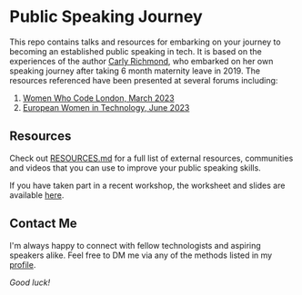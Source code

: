 # Public Speaking Journey 

This repo contains talks and resources for embarking on your journey to becoming an established public speaking in tech. It is based on the experiences of the author [Carly Richmond](https://github.com/carlyrichmond), who embarked on her own speaking journey after taking 6 month maternity leave in 2019. The resources referenced have been presented at several forums including:

1. [Women Who Code London, March 2023](https://www.meetup.com/women-who-code-london/events/291871661/)
2. [European Women in Technology, June 2023](https://europeanwomenintech.com/agenda/mastering-public-speaking-in-tech/)

## Resources

Check out [RESOURCES.md]() for a full list of external resources, communities and videos that you can use to improve your public speaking skills. 

If you have taken part in a recent workshop, the worksheet and slides are available [here]().

## Contact Me

I'm always happy to connect with fellow technologists and aspiring speakers alike. Feel free to DM me via any of the methods listed in my [profile](https://github.com/carlyrichmond).

*Good luck!*